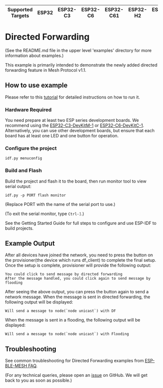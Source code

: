 | Supported Targets | ESP32 | ESP32-C3 | ESP32-C6 | ESP32-C61 | ESP32-H2 | ESP32-S3 |
| ----------------- | ----- | -------- | -------- | --------- | -------- | -------- |

# Directed Forwarding

(See the README.md file in the upper level 'examples' directory for more information about examples.)

This example is primarily intended to demonstrate the newly added directed forwarding feature in Mesh Protocol v1.1.

## How to use example

Please refer to this [tutorial](tutorial/BLE_Mesh_Directed_Forwarding_Example_Walkthrough.md) for detailed instructions on how to run it.


### Hardware Required
You need prepare at least two ESP series development boards. We recommend using the [ESP32-C3-DevKitM-1](https://docs.espressif.com/projects/esp-idf/en/latest/esp32c3/hw-reference/esp32c3/user-guide-devkitm-1.html) or [ESP32-C6-DevKitC-1](https://docs.espressif.com/projects/espressif-esp-dev-kits/en/latest/esp32c6/esp32-c6-devkitc-1/user_guide.html#). Alternatively, you can use other development boards, but ensure that each board has at least one LED and one button for operation.
### Configure the project

```
idf.py menuconfig
```

### Build and Flash

Build the project and flash it to the board, then run monitor tool to view serial output:

```
idf.py -p PORT flash monitor
```

(Replace PORT with the name of the serial port to use.)

(To exit the serial monitor, type ``Ctrl-]``.)

See the Getting Started Guide for full steps to configure and use ESP-IDF to build projects.

## Example Output
After all devices have joined the network, you need to press the button on the provisioner(the device which runs df_client) to complete the final setup. Once the setup is complete, provisioner will provide the following output:

```
You could click to send message by directed forwarding
After the message handled, you could click again to send message by flooding
```
After seeing the above output, you can press the button again to send a network message. When the message is sent in directed forwarding, the following output will be displayed: 
```
Will send a message to node(`node unicast`) with DF
```
When the message is sent in a flooding, the following output will be displayed:
```
Will send a message to node(`node unicast`) with Flooding
```
## Troubleshooting

See common troubleshooting for Directed Forwarding examples from [ESP-BLE-MESH FAQ](https://docs.espressif.com/projects/esp-idf/en/latest/esp32/api-guides/esp-ble-mesh/ble-mesh-index.html#esp-ble-mesh-faq).

(For any technical queries, please open an [issue](https://github.com/espressif/esp-idf/issues) on GitHub. We will get back to you as soon as possible.)
